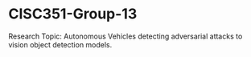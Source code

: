# CISC351-Group-13
Research Topic: Autonomous Vehicles detecting adversarial attacks to vision object detection models.
